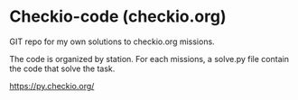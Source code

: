 # Checkio-code (checkio.org)
GIT repo for my own solutions to checkio.org missions.

The code is organized by station. For each missions, a solve.py file contain the code that solve the task.

https://py.checkio.org/